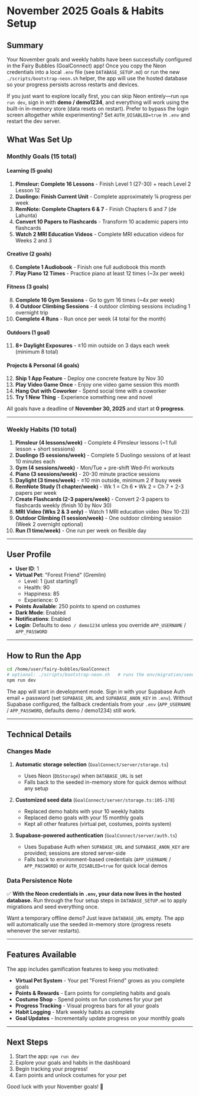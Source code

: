 # November 2025 Goals & Habits Setup

## Summary

Your November goals and weekly habits have been successfully configured in the Fairy Bubbles (GoalConnect) app! Once you copy the Neon credentials into a local `.env` file (see `DATABASE_SETUP.md`) or run the new `./scripts/bootstrap-neon.sh` helper, the app will use the hosted database so your progress persists across restarts and devices.

If you just want to explore locally first, you can skip Neon entirely—run `npm run dev`, sign in with **demo / demo1234**, and everything will work using the built-in in-memory store (data resets on restart). Prefer to bypass the login screen altogether while experimenting? Set `AUTH_DISABLED=true` in `.env` and restart the dev server.

## What Was Set Up

### Monthly Goals (15 total)

#### Learning (5 goals)
1. **Pimsleur: Complete 16 Lessons** - Finish Level 1 (27-30) + reach Level 2 Lesson 12
2. **Duolingo: Finish Current Unit** - Complete approximately ¼ progress per week
3. **RemNote: Complete Chapters 6 & 7** - Finish Chapters 6 and 7 (de Lahunta)
4. **Convert 10 Papers to Flashcards** - Transform 10 academic papers into flashcards
5. **Watch 2 MRI Education Videos** - Complete MRI education videos for Weeks 2 and 3

#### Creative (2 goals)
6. **Complete 1 Audiobook** - Finish one full audiobook this month
7. **Play Piano 12 Times** - Practice piano at least 12 times (~3x per week)

#### Fitness (3 goals)
8. **Complete 16 Gym Sessions** - Go to gym 16 times (~4x per week)
9. **4 Outdoor Climbing Sessions** - 4 outdoor climbing sessions including 1 overnight trip
10. **Complete 4 Runs** - Run once per week (4 total for the month)

#### Outdoors (1 goal)
11. **8+ Daylight Exposures** - ≥10 min outside on 3 days each week (minimum 8 total)

#### Projects & Personal (4 goals)
12. **Ship 1 App Feature** - Deploy one concrete feature by Nov 30
13. **Play Video Game Once** - Enjoy one video game session this month
14. **Hang Out with Coworker** - Spend social time with a coworker
15. **Try 1 New Thing** - Experience something new and novel

All goals have a deadline of **November 30, 2025** and start at **0 progress**.

---

### Weekly Habits (10 total)

1. **Pimsleur (4 lessons/week)** - Complete 4 Pimsleur lessons (~1 full lesson + short sessions)
2. **Duolingo (5 sessions/week)** - Complete 5 Duolingo sessions of at least 10 minutes each
3. **Gym (4 sessions/week)** - Mon/Tue + pre-shift Wed-Fri workouts
4. **Piano (3 sessions/week)** - 20-30 minute practice sessions
5. **Daylight (3 times/week)** - ≥10 min outside, minimum 2 if busy week
6. **RemNote Study (1 chapter/week)** - Wk 1 = Ch 6 • Wk 2 = Ch 7 + 2-3 papers per week
7. **Create Flashcards (2-3 papers/week)** - Convert 2-3 papers to flashcards weekly (finish 10 by Nov 30)
8. **MRI Video (Wks 2 & 3 only)** - Watch 1 MRI education video (Nov 10-23)
9. **Outdoor Climbing (1 session/week)** - One outdoor climbing session (Week 2 overnight optional)
10. **Run (1 time/week)** - One run per week on flexible day

---

## User Profile

- **User ID**: 1
- **Virtual Pet**: "Forest Friend" (Gremlin)
  - Level: 1 (just starting!)
  - Health: 90
  - Happiness: 85
  - Experience: 0
- **Points Available**: 250 points to spend on costumes
- **Dark Mode**: Enabled
- **Notifications**: Enabled
- **Login**: Defaults to `demo / demo1234` unless you override `APP_USERNAME` / `APP_PASSWORD`

---

## How to Run the App

```bash
cd /home/user/fairy-bubbles/GoalConnect
# optional: ./scripts/bootstrap-neon.sh   # runs the env/migration/seed flow for you
npm run dev
```

The app will start in development mode. Sign in with your Supabase Auth email + password (set `SUPABASE_URL` and `SUPABASE_ANON_KEY` in `.env`). Without Supabase configured, the fallback credentials from your `.env` (`APP_USERNAME` / `APP_PASSWORD`, defaults demo / demo1234) still work.

---

## Technical Details

### Changes Made

1. **Automatic storage selection** (`GoalConnect/server/storage.ts`)
   - Uses Neon (`DbStorage`) when `DATABASE_URL` is set
   - Falls back to the seeded in-memory store for quick demos without any setup

2. **Customized seed data** (`GoalConnect/server/storage.ts:105-178`)
   - Replaced demo habits with your 10 weekly habits
   - Replaced demo goals with your 15 monthly goals
   - Kept all other features (virtual pet, costumes, points system)

3. **Supabase-powered authentication** (`GoalConnect/server/auth.ts`)
   - Uses Supabase Auth when `SUPABASE_URL` and `SUPABASE_ANON_KEY` are provided; sessions are stored server-side
   - Falls back to environment-based credentials (`APP_USERNAME` / `APP_PASSWORD`) or `AUTH_DISABLED=true` for quick local demos

### Data Persistence Note

✅ **With the Neon credentials in `.env`, your data now lives in the hosted database.** Run through the four setup steps in `DATABASE_SETUP.md` to apply migrations and seed everything once.

Want a temporary offline demo? Just leave `DATABASE_URL` empty. The app will automatically use the seeded in-memory store (progress resets whenever the server restarts).

---

## Features Available

The app includes gamification features to keep you motivated:

- **Virtual Pet System** - Your pet "Forest Friend" grows as you complete goals
- **Points & Rewards** - Earn points for completing habits and goals
- **Costume Shop** - Spend points on fun costumes for your pet
- **Progress Tracking** - Visual progress bars for all your goals
- **Habit Logging** - Mark weekly habits as complete
- **Goal Updates** - Incrementally update progress on your monthly goals

---

## Next Steps

1. Start the app: `npm run dev`
2. Explore your goals and habits in the dashboard
3. Begin tracking your progress!
4. Earn points and unlock costumes for your pet

Good luck with your November goals! 🎯
